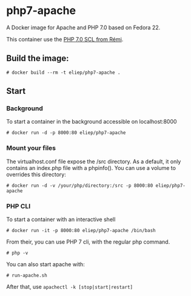 # php7-apache

A Docker image for Apache and PHP 7.0 based on Fedora 22.

This container use the [PHP 7.0 SCL from Rémi](http://blog.famillecollet.com/post/2015/03/25/PHP-7.0-as-Software-Collection).


## Build the image: 

```
# docker build --rm -t eliep/php7-apache .
```

## Start

### Background
To start a container in the background accessible on localhost:8000
```
# docker run -d -p 8000:80 eliep/php7-apache
```

### Mount your files
The virtualhost.conf file expose the /src directory. As a default, it only contains an index.php file with a phpinfo(). You can use a volume to overrides this directory:
```
# docker run -d -v /your/php/directory:/src -p 8000:80 eliep/php7-apache
```

### PHP CLI
To start a container with an interactive shell 
```
# docker run -it -p 8000:80 eliep/php7-apache /bin/bash
```

From their, you can use PHP 7 cli, with the regular php command.
```
# php -v
```

You can also start apache with:
```
# run-apache.sh
```

After that, use `apachectl -k [stop|start|restart]`


